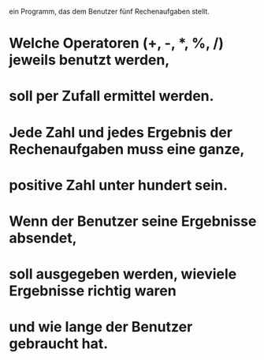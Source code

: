 ein Programm, das dem Benutzer fünf Rechenaufgaben stellt.
#
#       Welche Operatoren (+, -, *, %, /) jeweils benutzt werden,
#       soll per Zufall ermittel werden.
#       Jede Zahl und jedes Ergebnis der Rechenaufgaben muss eine ganze,
#       positive Zahl unter hundert sein.
#
#       Wenn der Benutzer seine Ergebnisse absendet,
#       soll ausgegeben werden, wieviele Ergebnisse richtig waren
#       und wie lange der Benutzer gebraucht hat.

